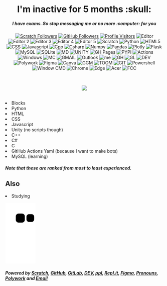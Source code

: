 <h1 align='center'> I'm inactive for 5 months :skull:</h1>
<h5 align='center'>I have exams. So stop messaging me or no more :computer: for you</h5>

<div align='center'>
  
[![Scratch Followers](https://img.shields.io/badge/dynamic/json?label=Followers&query=statistics.followers&url=https%3A%2F%2Fscratchdb.lefty.one%2Fv3%2Fuser%2Finfo%2FWjplatformer&color=darkspringgreen&style=for-the-badge&logo=scratch&logoColor=778899)](https://scratch.mit.edu/users/Wjplatformer/)
[![GitHub Followers](https://img.shields.io/github/followers/Wjplatformer?color=darkspringgreen&logo=github&style=for-the-badge)](https://github.com/Wjplatformer?tab=followers/)
[![Profile Visitors](https://komarev.com/ghpvc/?username=wjplatformer&label=Profile%20views&color=brightgreen&style=for-the-badge&logo=github)](https://github.com/wjplatformer)
![Editor](https://img.shields.io/badge/VSCode-0078D4?style=for-the-badge&logo=visual%20studio%20code&logoColor=white)
![Editor 2](https://img.shields.io/badge/Visual_Studio-5C2D91?style=for-the-badge&logo=visual%20studio&logoColor=white)
![Editor 3](https://img.shields.io/badge/PyCharm-000000.svg?&style=for-the-badge&logo=PyCharm&logoColor=white)
![Editor 4](https://img.shields.io/badge/replit-667881?style=for-the-badge&logo=replit&logoColor=white)
![Editor 5](https://img.shields.io/badge/Arduino_IDE-00979D?style=for-the-badge&logo=arduino&logoColor=white) <!-- END -->
![Scratch](https://img.shields.io/badge/Scratch-4D97FF?style=for-the-badge&logo=Scratch&logoColor=white)
![Python](https://img.shields.io/badge/Python-FFD43B?style=for-the-badge&logo=python&logoColor=blue)
![HTML5](https://img.shields.io/badge/HTML5-E34F26?style=for-the-badge&logo=html5&logoColor=white)
![CSS](https://img.shields.io/badge/CSS3-1572B6?style=for-the-badge&logo=css3&logoColor=white)
![Javascript](https://img.shields.io/badge/JavaScript-323330?style=for-the-badge&logo=javascript&logoColor=F7DF1E)
![Cpp](https://img.shields.io/badge/C%2B%2B-00599C?style=for-the-badge&logo=c%2B%2B&logoColor=white)
![Csharp](https://img.shields.io/badge/C%23-239120?style=for-the-badge&logo=c-sharp&logoColor=white)
![Numpy](https://img.shields.io/badge/Numpy-777BB4?style=for-the-badge&logo=numpy&logoColor=white)
![Pandas](https://img.shields.io/badge/Pandas-2C2D72?style=for-the-badge&logo=pandas&logoColor=white)
![Plotly](https://img.shields.io/badge/Plotly-239120?style=for-the-badge&logo=plotly&logoColor=white)
![Flask](https://img.shields.io/badge/Flask-000000?style=for-the-badge&logo=flask&logoColor=white)
![MySQL](https://img.shields.io/badge/MySQL-005C84?style=for-the-badge&logo=mysql&logoColor=white)
![SQLite](https://img.shields.io/badge/SQLite-07405E?style=for-the-badge&logo=sqlite&logoColor=white)
![MD](https://img.shields.io/badge/Markdown-000000?style=for-the-badge&logo=markdown&logoColor=white)
![UNITY](https://img.shields.io/badge/Unity-100000?style=for-the-badge&logo=unity&logoColor=white) <!-- END -->
![GH Pages](https://img.shields.io/badge/GitHub%20Pages-222222?style=for-the-badge&logo=GitHub%20Pages&logoColor=white)
![PYPI](https://img.shields.io/badge/pypi-3775A9?style=for-the-badge&logo=pypi&logoColor=white)
![Actions](https://img.shields.io/badge/GitHub_Actions-2088FF?style=for-the-badge&logo=github-actions&logoColor=white) <!-- END -->
![Windows](https://img.shields.io/badge/Windows-0078D6?style=for-the-badge&logo=windows&logoColor=white)
![MC](https://img.shields.io/badge/Microsoft-666666?style=for-the-badge&logo=microsoft&logoColor=white) <!-- END -->
![GMAIL](https://img.shields.io/badge/Gmail-D14836?style=for-the-badge&logo=gmail&logoColor=white)
![Outlook](https://img.shields.io/badge/Microsoft_Outlook-0078D4?style=for-the-badge&logo=microsoft-outlook&logoColor=white)
![me](https://img.shields.io/badge/website-000000?style=for-the-badge&logo=About.me&logoColor=white)
![GH](https://img.shields.io/badge/GitHub-100000?style=for-the-badge&logo=github&logoColor=white)
![GL](https://img.shields.io/badge/GitLab-330F63?style=for-the-badge&logo=gitlab&logoColor=white)
![DEV](https://img.shields.io/badge/dev.to-0A0A0A?style=for-the-badge&logo=devdotto&logoColor=white)
![Polywork](https://img.shields.io/badge/polywork-543DE0?style=for-the-badge&logo=polywork&logoColor=white)
![Figma](https://img.shields.io/badge/Figma-F24E1E?style=for-the-badge&logo=figma&logoColor=white)
![Canva](https://img.shields.io/badge/Canva-%2300C4CC.svg?&style=for-the-badge&logo=Canva&logoColor=white)
![GGM](https://img.shields.io/badge/Google%20Meet-00897B?style=for-the-badge&logo=google-meet&logoColor=white)
![TOOM](https://img.shields.io/badge/Zoom-2D8CFF?style=for-the-badge&logo=zoom&logoColor=white) <!-- END -->
![GIT](https://img.shields.io/badge/GIT-E44C30?style=for-the-badge&logo=git&logoColor=white)
![Powershell](https://img.shields.io/badge/powershell-5391FE?style=for-the-badge&logo=powershell&logoColor=white)
![Window CMD](https://img.shields.io/badge/windows%20terminal-4D4D4D?style=for-the-badge&logo=windows%20terminal&logoColor=white) <!-- END -->
![Chrome](https://img.shields.io/badge/Google_chrome-4285F4?style=for-the-badge&logo=Google-chrome&logoColor=white)
![Edge](https://img.shields.io/badge/Microsoft_Edge-0078D7?style=for-the-badge&logo=Microsoft-edge&logoColor=white) <!-- END -->
![Acer](https://img.shields.io/badge/acer%20Aspire%203-83B81A?style=for-the-badge&logo=acer&logoColor=white) <!-- END -->
![FCC](https://img.shields.io/badge/freecodecamp-27273D?style=for-the-badge&logo=freecodecamp&logoColor=white) <!-- END -->
 
 </div>
 
<br>
<p align=center><img align="center" src="https://github-readme-streak-stats.herokuapp.com/?user=Wjplatformer&theme=soft-green&border=3DDD70"/></p>

<br>


<li>Blocks</li>
<li>Python</li>
<li>HTML</li>
<li>CSS</li>
<li>Javascript</li>
<li>Unity (no scripts though)</li>
<li>C++</li>
<li>C#</li>
<li>C</li>
<li>GitHub Actions Yaml (because I want to make bots)</li>
<li>MySQL (learning)</li>
  
##### Note that these are ranked from most to least experienced.
## Also

<li>Studying</li>

![snake](https://raw.githubusercontent.com/Wjplatformer/Wjplatformer/output/github-contribution-grid-snake.svg)

##### Powered by [Scratch](https://scratch.mit.edu/users/Wjplatformer), [GitHub](https://github.com/Wjplatformer), [GitLab](https://gitlab.com/Wjplatformer), [DEV](https://dev.to/Wjplatformer/), [ppl](https://ppl.moe/u/Wjplatformer), [Repl.it](https://replit.com/@Wjplatformer?username=Wjplatformer), [Figma](https://figma.com/@Wjplatformer), [Pronouns](https://en.pronouns.page/@wjplatformer), [Polywork](https://poly.work/wjplatformer) and [Email](mailto:Wjplatformer@gmail.com)
<!--[![Scratch Messages](https://img.shields.io/badge/dynamic/json?label=Unread%20Messages&query=count&url=https%3A%2F%2Fapi.scratch.mit.edu%2Fusers%2FWjplatformer%2Fmessages%2Fcount&color=darkspringgreen&style=for-the-badge&logo=scratch&logoColor=778899)](https://scratch.mit.edu/users/Wjplatformer/)

task: automate counter by adding actions for ignoring myself-->
